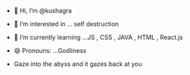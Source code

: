 - 👋 Hi, I’m @kushagra
- 👀 I’m interested in ... self destruction
- 🌱 I’m currently learning ...JS , CSS , JAVA , HTML , React.js
- 😄 Pronouns: ...Godliness

- Gaze into the abyss and it gazes back at you

<!---
kush1jpeg/kush1jpeg is a ✨ special ✨ repository because its `README.md` (this file) appears on your GitHub profile.
You can click the Preview link to take a look at your changes.
--->
